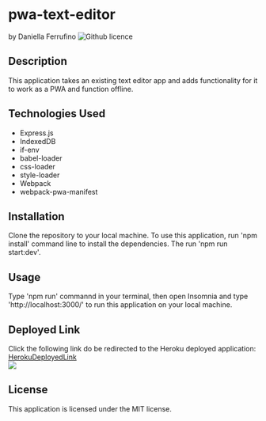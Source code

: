 # pwa-text-editor
by Daniella Ferrufino ![Github licence](http://img.shields.io/badge/license-MIT-yellowgreen.svg)

## Description
This application takes an existing text editor app and adds functionality for it to work as a PWA and function offline.

## Technologies Used
* Express.js
* IndexedDB
* if-env
* babel-loader
* css-loader
* style-loader
* Webpack
* webpack-pwa-manifest

## Installation
Clone the repository to your local machine. To use this application, run 'npm install' command line to install the dependencies. The run 'npm run start:dev'.

## Usage
Type 'npm run' commannd in your terminal, then open Insomnia and type 'http://localhost:3000/' to run this application on your local machine.

## Deployed Link
Click the following link do be redirected to the Heroku deployed application: [HerokuDeployedLink](https://stormy-island-76057.herokuapp.com/)<br>
<img src="client/src/images/jate.PNG">

## License
This application is licensed under the MIT license.
